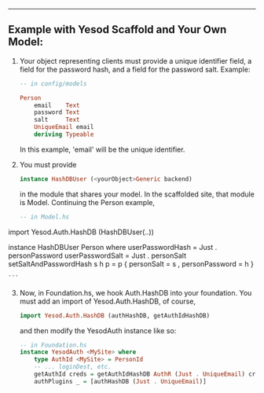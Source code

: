  ---
 Example with Yesod Scaffold and Your Own Model:
 ---

1.  Your object representing clients must provide a unique identifier field, a
    field for the password hash, and a field for the password salt. Example:

    ```haskell
    -- in config/models

    Person
        email    Text
        password Text
        salt     Text
        UniqueEmail email
        deriving Typeable
    ```

    In this example, 'email' will be the unique identifier.

2.  You must provide

    ```haskell
    instance HashDBUser (<yourObject>Generic backend)
    ```

    in the module that shares your model. In the scaffolded site, that module
    is Model. Continuing the Person example,

    ```haskell
    -- in Model.hs
import Yesod.Auth.HashDB (HashDBUser(..))

instance HashDBUser Person where
    userPasswordHash = Just . personPassword
    userPasswordSalt = Just . personSalt
    setSaltAndPasswordHash s h p = p { personSalt     = s
                                    , personPassword = h
                                    }

    ```

3. Now, in Foundation.hs, we hook Auth.HashDB into your foundation. You must
   add an import of Yesod.Auth.HashDB, of course,

    ```haskell
    import Yesod.Auth.HashDB (authHashDB, getAuthIdHashDB)
    ```

   and then modify the YesodAuth instance like so:

    ```haskell
    -- in Foundation.hs
    instance YesodAuth <MySite> where
        type AuthId <MySite> = PersonId
        -- ... loginDest, etc.
        getAuthId creds = getAuthIdHashDB AuthR (Just . UniqueEmail) creds
        authPlugins _ = [authHashDB (Just . UniqueEmail)]
    ```